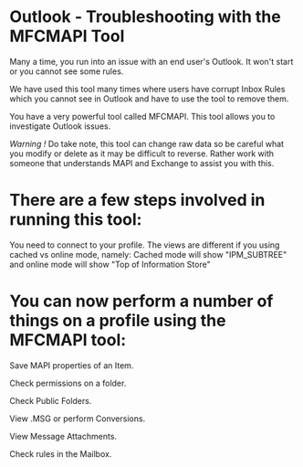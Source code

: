 # Outlook - Troubleshooting with the MFCMAPI Tool

Many a time, you run into an issue with an end user's Outlook. It won't start or you cannot see some rules.

We have used this tool many times where users have corrupt Inbox Rules which you cannot see in Outlook and have to use the tool to remove them.

You have a very powerful tool called MFCMAPI. This tool allows you to investigate Outlook issues.

*Warning !* Do take note, this tool can change raw data so be careful what you modify or delete as it may be difficult to reverse. Rather work with someone that understands MAPI and Exchange to assist you with this.

# There are a few steps involved in running this tool:

You need to connect to your profile.
The views are different if you using cached vs online mode, namely: Cached mode will show "IPM_SUBTREE" and online mode will show "Top of Information Store"


# You can now perform a number of things on a profile using the MFCMAPI tool:

  Save MAPI properties of an Item.
  
  Check permissions on a folder.
  
  Check Public Folders.
  
  View .MSG or perform Conversions.
  
  View Message Attachments.
  
  Check rules in the Mailbox.
